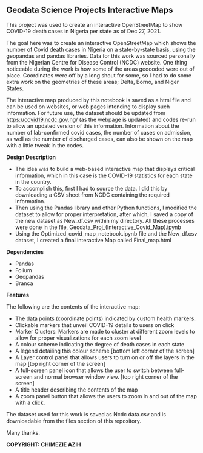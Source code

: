 ## Geodata Science Projects Interactive Maps
This project was used to create an interactive OpenStreetMap to show COVID-19 death cases in Nigeria per state as of Dec 27, 2021.

The goal here was to create an interactive OpenStreetMap  which shows the number of Covid death cases in Nigeria on a state-by-state basis, using the geopandas and pandas libraries. Data for this work was sourced personally from the Nigerian Centre for Disease Control (NCDC) website. One thing noticeable during the work is how some of the areas geocoded were out of place. Coordinates were off by a long shout for some, so I had to do some extra work on the geometries of these areas; Delta, Borno, and Niger States.

The interactive map produced by this notebook is saved as a html file and can be used on websites, or web pages intending to display such information. For future use, the dataset should be updated from https://covid19.ncdc.gov.ng/ (as the webpage is updated) and codes re-run to allow an updated version of this information. Information about the number of lab-confirmed covid cases, the number of cases on admission, as well as the number of discharged cases, can also be shown on the map with a little tweak in the codes. 

 
 
**Design Description**

- The idea was to build a web-based interactive map that displays critical information, which in this case is the COVID-19 statistics for each state in the country.
- To accomplish this, first I had to source the data. I did this by downloading a CSV sheet from NCDC containing the required information.
- Then using the Pandas library and other Python functions, I modified the dataset to allow for proper interpretation, after which, I saved a copy of the new dataset as New_df.csv within my directory. All these processes were done in the file, Geodata_Proj_(Interactive_Covid_Map).ipynb
- Using the Optimized_covid_map_notebook.ipynb file and the New_df.csv dataset, I created a final interactive Map called Final_map.html

**Dependencies**
- Pandas
- Folium
- Geopandas
- Branca

**Features**

The following are the contents of the interactive map:
- The data points (coordinate points) indicated by custom health markers.
- Clickable markers that unveil COVID-19 details to users on click
- Marker Clusters: Markers are made to cluster at different zoom levels to allow for proper visualizations for each zoom level
- A colour scheme indicating the degree of death cases in each state
- A legend detailing this colour scheme [bottom left corner of the screen]
- A Layer control panel that allows users to turn on or off the layers in the map  [top right corner of the screen]
- A full-screen panel icon that allows the user to switch between full-screen and normal browser window view. [top right corner of the screen]
- A title header describing the contents of the map
- A zoom panel button that allows the users to zoom in and out of the map with a click.

  
The dataset used for this work is saved as Ncdc data.csv and is downloadable from the files section of this repository. 
 
 Many thanks.
 
 **COPYRIGHT: CHIMEZIE AZIH**
